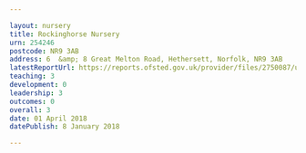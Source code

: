 ```yaml
---

layout: nursery
title: Rockinghorse Nursery
urn: 254246
postcode: NR9 3AB
address: 6  &amp; 8 Great Melton Road, Hethersett, Norfolk, NR9 3AB
latestReportUrl: https://reports.ofsted.gov.uk/provider/files/2750087/urn/254246.pdf
teaching: 3
development: 0
leadership: 3
outcomes: 0
overall: 3
date: 01 April 2018 
datePublish: 8 January 2018

---
```

